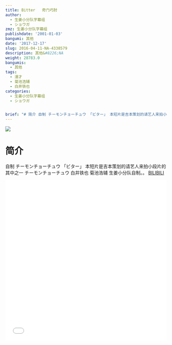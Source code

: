 ```yaml
---
title: Bitter   奇门巧肘
author:
  - 生姜小分队字幕组
  - ショウガ
zmz: 生姜小分队字幕组
publishdate: '2001-01-03'
bangumi: 其他
date: '2017-12-17'
slug: 2016-04-11-NA-4338579
description: 其他&#8226;NA
weight: 28783.0
bangumis:
  - 其他
tags:
  - 漫才
  - 菊池浩辅
  - 白井铁也
categories:
  - 生姜小分队字幕组
  - ショウガ


brief: "# 简介 自制 チーモンチョーチュウ 「ビター」 本短片是吉本策划的请艺人来拍小段片的其中之一 チーモンチョーチュウ 白井铁也 菊池浩辅 生姜小分队自制。。"
---
```

![](https://i.imgur.com/bMbzR5r.png)
# 简介  
自制 チーモンチョーチュウ 「ビター」
本短片是吉本策划的请艺人来拍小段片的其中之一 
チーモンチョーチュウ
白井铁也 菊池浩辅
生姜小分队自制。。
  [BILIBILI](https://www.bilibili.com/video/av4338579/)

<div class="vcontainer">  <iframe class="video" src="//www.bilibili.com/blackboard/player.html?aid=4338579" width="100%" height="500" frameborder="0" allowfullscreen="allowfullscreen"></iframe></div>

